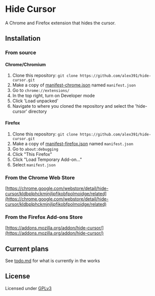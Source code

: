 # Hide Cursor
A Chrome and Firefox extension that hides the cursor.
## Installation
### From source
#### Chrome/Chromium
1. Clone this repository: `git clone https://github.com/alex391/hide-cursor.git`
2. Make a copy of [manifest-chrome.json](manifest-chrome.json) named `manifest.json`
3. Go to `chrome://extensions/`
4. In the top right, turn on Developer mode
5. Click 'Load unpacked'
6. Navigate to where you cloned the repository and select the 'hide-cursor' directory
#### Firefox
1. Clone this repository: `git clone https://github.com/alex391/hide-cursor.git`
2. Make a copy of [manifest-firefox.json](manifest-firefox.json) named `manifest.json`
3. Go to `about:debugging`
4. Click "This Firefox"
5. Click "Load Temporary Add-on..."
6. Select `manifest.json`
### From the Chrome Web Store
[https://chrome.google.com/webstore/detail/hide-cursor/kldbplphckmjnjljpfikobfpolmoidge/related](https://chrome.google.com/webstore/detail/hide-cursor/kldbplphckmjnjljpfikobfpolmoidge/related)
### From the Firefox Add-ons Store
[https://addons.mozilla.org/addon/hide-cursor/](https://addons.mozilla.org/addon/hide-cursor/)
## Current plans
See [todo.md](todo.md) for what is currently in the works
## License
Licensed under [GPLv3](LICENSE)
